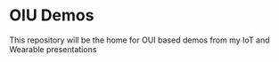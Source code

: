 # OIU Demos
This repository will be the home for OUI based demos from my IoT and Wearable presentations

